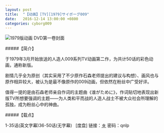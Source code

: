```yaml
---
layout: post
title:  "【动画】[TV][1979]サイボーグ009"
date:   2016-12-14 13:00:00 +0800
categories: cyborg009
---
```


![1979版动画 DVD第一卷封面](http://upload-images.jianshu.io/upload_images/4047103-ce41908ec350fd22.png?imageMogr2/auto-orient/strip%7CimageView2/2/w/1240)

#####【简介】

于1979年3月开始放送的人造人009系列TV动画第二作，为共计50话的彩色动画，通称新版。

剧情几乎全为原创（其实采用了不少原作石森老师提出的建议与构想）、画风也与原作相异较大，被认为是最不像原作的009动画，但依然在粉丝中广受好评。

值得一提的是由石森老师亲自作词的主题曲《谁がために》，作词贴切地表现出新版TV所想要强调的主题——为人类和平而战的人造人战士不被大众社会所理解的孤独，成为粉丝心中的神曲。


#####【载点】

1-35话(英文字幕)36-50话(无字幕)   [度盘] 链接：[☆](http://pan.baidu.com/s/1sjKDLfB) 密码：qnlp
